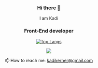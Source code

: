 <div align="center">

### Hi there 👋

I am Kadi
### Front-End developer

[![Top Langs](https://github-readme-stats.vercel.app/api/top-langs/?username=punane06&layout=compact)](https://github.com/punane06)
  
  ![](https://komarev.com/ghpvc/?username=punane06&color=lightgrey)

📫 How to reach me: kadikerner@gmail.com

</div>
